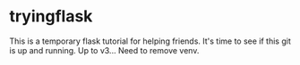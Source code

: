# tryingflask
This is a temporary flask tutorial for helping friends.
It's time to see if this git is up and running.
Up to v3... Need to remove venv.
